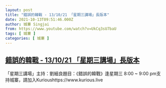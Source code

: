 ```yaml
---
layout: post
title: "錯誤的韓戰 - 13/10/21 「星期三講場」長版本"
date: 2021-10-13T09:51:46.000Z
author: 城寨 Singjai
from: https://www.youtube.com/watch?v=UkCq3sU7baU
tags: [ 城寨 ]
categories: [ 城寨 ]
---
```

<!--1634118706000-->
[錯誤的韓戰 - 13/10/21 「星期三講場」長版本](https://www.youtube.com/watch?v=UkCq3sU7baU)
------

<div>
「星期三講場」主持：劉細良題目：《錯誤的韓戰》逢星期三 8:00 ~ 9:00 pm支持城寨，請加入Kurioushttps://www.kurious.live
</div>
